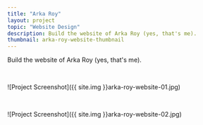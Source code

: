 ```yaml
---
title: "Arka Roy"
layout: project
topic: "Website Design"
description: Build the website of Arka Roy (yes, that's me).
thumbnail: arka-roy-website-thumbnail
---
```


Build the website of Arka Roy (yes, that's me).

<br>

![Project Screenshot]({{ site.img }}arka-roy-website-01.jpg)

<br>

![Project Screenshot]({{ site.img }}arka-roy-website-02.jpg)